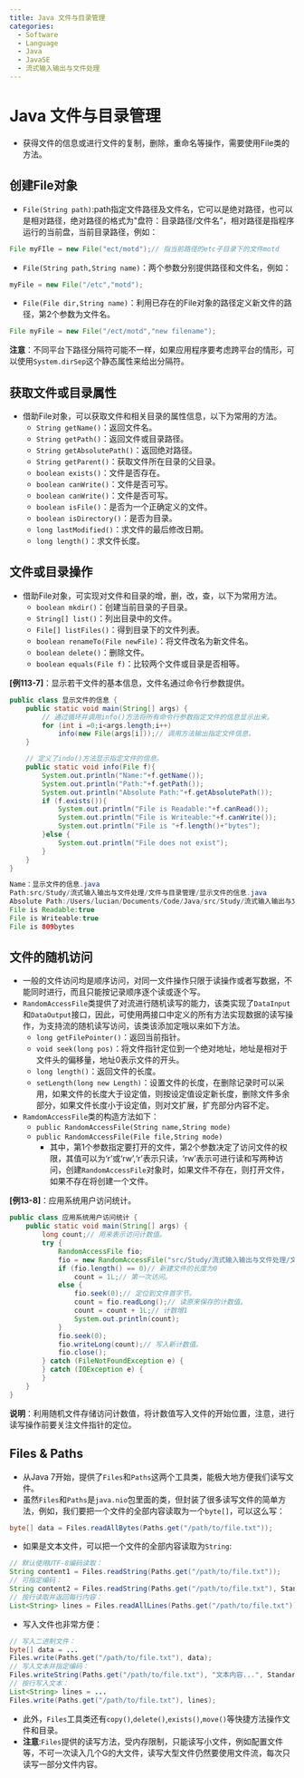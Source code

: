 ```yaml
---
title: Java 文件与目录管理
categories:
  - Software
  - Language
  - Java
  - JavaSE
  - 流式输入输出与文件处理
---
```

# Java 文件与目录管理

- 获得文件的信息或进行文件的复制，删除，重命名等操作，需要使用File类的方法。

## 创建File对象

- `File(String path)`:path指定文件路径及文件名，它可以是绝对路径，也可以是相对路径，绝对路径的格式为"盘符：目录路径/文件名”，相对路径是指程序运行的当前盘，当前目录路径，例如：

```java
File myFIle = new File("ect/motd");// 指当前路径的etc子目录下的文件motd
```

- `File(String path,String name)`：两个参数分别提供路径和文件名，例如：

```java
myFile = new File("/etc","motd");
```

- `File(File dir,String name)`：利用已存在的File对象的路径定义新文件的路径，第2个参数为文件名。

```java
File myFile = new File("/ect/motd","new filename");
```

**注意**：不同平台下路径分隔符可能不一样，如果应用程序要考虑跨平台的情形，可以使用`System.dirSep`这个静态属性来给出分隔符。

## 获取文件或目录属性

- 借助File对象，可以获取文件和相关目录的属性信息，以下为常用的方法。
    - `String getName()`：返回文件名。
    - `String getPath()`：返回文件或目录路径。
    - `String getAbsolutePath()`：返回绝对路径。
    - `String getParent()`：获取文件所在目录的父目录。
    - `boolean exists()`：文件是否存在。
    - `boolean canWrite()`：文件是否可写。
    - `boolean canWrite()`：文件是否可写。
    - `boolean isFile()`：是否为一个正确定义的文件。
    - `boolean isDirectory()`：是否为目录。
    - `long lastModified()`：求文件的最后修改日期。
    - `long length()`：求文件长度。

## 文件或目录操作

- 借助File对象，可实现对文件和目录的增，删，改，查，以下为常用方法。
    - `boolean mkdir()`：创建当前目录的子目录。
    - `String[] list()`：列出目录中的文件。
    - `File[] listFiles()`：得到目录下的文件列表。
    - `boolean renameTo(File newFile)`：将文件改名为新文件名。
    - `boolean delete()`：删除文件。
    - `boolean equals(File f)`：比较两个文件或目录是否相等。

**[例113-7]**：显示若干文件的基本信息，文件名通过命令行参数提供。

```java
public class 显示文件的信息 {
    public static void main(String[] args) {
        // 通过循环并调用info()方法将所有命令行参数指定文件的信息显示出来。
        for (int i =0;i<args.length;i++)
            info(new File(args[i]));// 调用方法输出指定文件信息。
    }

    // 定义了indo()方法显示指定文件的信息。
    public static void info(File f){
        System.out.println("Name:"+f.getName());
        System.out.println("Path:"+f.getPath());
        System.out.println("Absolute Path:"+f.getAbsolutePath());
        if (f.exists()){
            System.out.println("File is Readable:"+f.canRead());
            System.out.println("File is Writeable:"+f.canWrite());
            System.out.println("File is "+f.length()+"bytes");
        }else {
            System.out.println("File does not exist");
        }
    }
}

Name：显示文件的信息.java
Path:src/Study/流式输入输出与文件处理/文件与目录管理/显示文件的信息.java
Absolute Path:/Users/lucian/Documents/Code/Java/src/Study/流式输入输出与文件处理/文件与目录管理/显示文件的信息.java
File is Readable:true
File is Writeable:true
File is 809bytes
```

## 文件的随机访问

- 一般的文件访问均是顺序访问，对同一文件操作只限于读操作或者写数据，不能同时进行，而且只能按记录顺序逐个读或逐个写。
- `RandomAccessFile`类提供了对流进行随机读写的能力，该类实现了`DataInput`和`DataOutput`接口，因此，可使用两接口中定义的所有方法实现数据的读写操作，为支持流的随机读写访问，该类该添加定哦以来如下方法。
  - `long getFilePointer()`：返回当前指针。
  - `void seek(long pos)`：将文件指针定位到一个绝对地址，地址是相对于文件头的偏移量，地址0表示文件的开头。
  - `long length()`：返回文件的长度。
  - `setLength(long new Length)`：设置文件的长度，在删除记录时可以采用，如果文件的长度大于设定值，则按设定值设定新长度，删除文件多余部分，如果文件长度小于设定值，则对文扩展，扩充部分内容不定。
- `RamdomAccessFile`类的构造方法如下：
  - `public RandomAccessFile(String name,String mode)`
  - `public RandomAccessFile(File file,String mode)`
    - 其中，第1个参数指定要打开的文件，第2个参数决定了访问文件的权限，其值可以为‘r’或‘rw’,‘r’表示只读，‘rw’表示可进行读和写两种访问，创建`RandomAccessFile`对象时，如果文件不存在，则打开文件，如果不存在将创建一个文件。

**[例13-8]**：应用系统用户访问统计。

```java
public class 应用系统用户访问统计 {
    public static void main(String[] args) {
        long count;// 用来表示访问计数值。
        try {
            RandomAccessFile fio;
            fio = new RandomAccessFile("src/Study/流式输入输出与文件处理/文件的随机访问/count.txt", "rw");
            if (fio.length() == 0)// 新建文件的长度为0
                count = 1L;// 第一次访问。
            else {
                fio.seek(0);// 定位到文件首字节。
                count = fio.readLong();// 读原来保存的计数值。
                count = count + 1L;// 计数增1
                System.out.println(count);
            }
            fio.seek(0);
            fio.writeLong(count);// 写入新计数值。
            fio.close();
        } catch (FileNotFoundException e) {
        } catch (IOException e) {
        }
    }
}
```

**说明**：利用随机文件存储访问计数值，将计数值写入文件的开始位置，注意，进行读写操作前要关注文件指针的定位。

## Files & Paths

- 从Java 7开始，提供了`Files`和`Paths`这两个工具类，能极大地方便我们读写文件。
- 虽然`Files`和`Paths`是`java.nio`包里面的类，但封装了很多读写文件的简单方法，例如，我们要把一个文件的全部内容读取为一个`byte[]`，可以这么写：

```java
byte[] data = Files.readAllBytes(Paths.get("/path/to/file.txt"));
```

- 如果是文本文件，可以把一个文件的全部内容读取为`String`:

```java
// 默认使用UTF-8编码读取：
String content1 = Files.readString(Paths.get("/path/to/file.txt"));
// 可指定编码：
String content2 = Files.readString(Paths.get("/path/to/file.txt"), StandardCharsets.ISO_8859_1);
// 按行读取并返回每行内容：
List<String> lines = Files.readAllLines(Paths.get("/path/to/file.txt"));
```

- 写入文件也非常方便：

```java
// 写入二进制文件：
byte[] data = ...
Files.write(Paths.get("/path/to/file.txt"), data);
// 写入文本并指定编码：
Files.writeString(Paths.get("/path/to/file.txt"), "文本内容...", StandardCharsets.ISO_8859_1);
// 按行写入文本：
List<String> lines = ...
Files.write(Paths.get("/path/to/file.txt"), lines);
```

- 此外，`Files`工具类还有`copy()`,`delete()`,`exists()`,`move()`等快捷方法操作文件和目录。
- **注意**:`Files`提供的读写方法，受内存限制，只能读写小文件，例如配置文件等，不可一次读入几个G的大文件，读写大型文件仍然要使用文件流，每次只读写一部分文件内容。

